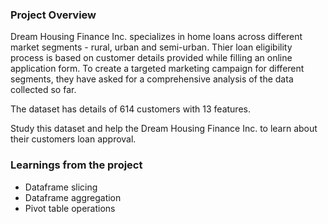 ### Project Overview

 Dream Housing Finance Inc. specializes in home loans across different market segments - rural, urban and semi-urban. Thier loan eligibility process is based on customer details provided while filling an online application form. To create a targeted marketing campaign for different segments, they have asked for a comprehensive analysis of the data collected so far.

The dataset has details of 614 customers with 13 features.

Study this dataset and help the Dream Housing Finance Inc. to learn about their customers loan approval.


### Learnings from the project

 - Dataframe slicing
- Dataframe aggregation
- Pivot table operations


